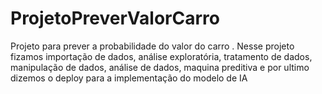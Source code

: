 # ProjetoPreverValorCarro
Projeto para prever a probabilidade do valor do carro . Nesse projeto fizamos importação de dados, análise exploratória, tratamento de dados, manipulação de dados, análise de dados, maquina preditiva e por ultimo dizemos o deploy para a implementação do modelo de IA
